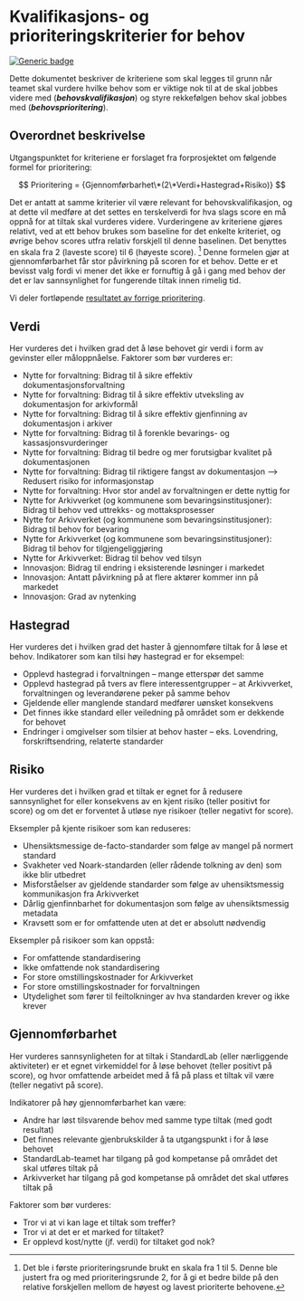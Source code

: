 ﻿# Kvalifikasjons- og prioriteringskriterier for behov

[![Generic badge](https://img.shields.io/badge/Status-Besluttet-darkgreen.svg)](../README.md#statuser)

Dette dokumentet beskriver de kriteriene som skal legges til grunn når teamet skal vurdere hvilke behov som er viktige nok til at de skal jobbes videre med (***behovskvalifikasjon***) og styre rekkefølgen behov skal jobbes med (***behovsprioritering***).

## Overordnet beskrivelse

Utgangspunktet for kriteriene er forslaget fra forprosjektet om følgende formel for prioritering:

$$ Prioritering = {Gjennomførbarhet\*(2\*Verdi+Hastegrad+Risiko)} $$

Det er antatt at samme kriterier vil være relevant for behovskvalifikasjon, og at dette vil medføre at det settes en terskelverdi for hva slags score en må oppnå for at tiltak skal vurderes videre. Vurderingene av kriteriene gjøres relativt, ved at ett behov brukes som baseline for det enkelte kriteriet, og øvrige behov scores utfra relativ forskjell til denne baselinen. Det benyttes en skala fra 2 (laveste score) til 6 (høyeste score). [^1] Denne formelen gjør at gjennomførbarhet får stor påvirkning på scoren for et behov. Dette er et bevisst valg fordi vi mener det ikke er fornuftig å gå i gang med behov der det er lav sannsynlighet for fungerende tiltak innen rimelig tid.

Vi deler fortløpende [resultatet av forrige prioritering](veikart.md).

## Verdi

Her vurderes det i hvilken grad det å løse behovet gir verdi i form av gevinster eller måloppnåelse. Faktorer som bør vurderes er:

- Nytte for forvaltning: Bidrag til å sikre effektiv dokumentasjonsforvaltning
- Nytte for forvaltning: Bidrag til å sikre effektiv utveksling av dokumentasjon for arkivformål
- Nytte for forvaltning: Bidrag til å sikre effektiv gjenfinning av dokumentasjon i arkiver
- Nytte for forvaltning: Bidrag til å forenkle bevarings- og kassasjonsvurderinger
- Nytte for forvaltning: Bidrag til bedre og mer forutsigbar kvalitet på dokumentasjonen
- Nytte for forvaltning: Bidrag til riktigere fangst av dokumentasjon --> Redusert risiko for informasjonstap
- Nytte for forvaltning: Hvor stor andel av forvaltningen er dette nyttig for
- Nytte for Arkivverket (og kommunene som bevaringsinstitusjoner): Bidrag til behov ved uttrekks- og mottaksprosesser
- Nytte for Arkivverket (og kommunene som bevaringsinstitusjoner): Bidrag til behov for bevaring
- Nytte for Arkivverket (og kommunene som bevaringsinstitusjoner): Bidrag til behov for tilgjengeliggjøring
- Nytte for Arkivverket: Bidrag til behov ved tilsyn
- Innovasjon: Bidrag til endring i eksisterende løsninger i markedet
- Innovasjon: Antatt påvirkning på at flere aktører kommer inn på markedet
- Innovasjon: Grad av nytenking

## Hastegrad

Her vurderes det i hvilken grad det haster å gjennomføre tiltak for å løse et behov. Indikatorer som kan tilsi høy hastegrad er for eksempel:

- Opplevd hastegrad i forvaltningen – mange etterspør det samme
- Opplevd hastegrad på tvers av flere interessentgrupper – at Arkivverket, forvaltningen og leverandørene peker på samme behov
- Gjeldende eller manglende standard medfører uønsket konsekvens
- Det finnes ikke standard eller veiledning på området som er dekkende for behovet
- Endringer i omgivelser som tilsier at behov haster – eks. Lovendring, forskriftsendring, relaterte standarder

## Risiko

Her vurderes det i hvilken grad et tiltak er egnet for å redusere sannsynlighet for eller konsekvens av en kjent risiko (teller positivt for score) og om det er forventet å utløse nye risikoer (teller negativt for score).

Eksempler på kjente risikoer som kan reduseres:

- Uhensiktsmessige de-facto-standarder som følge av mangel på normert standard
- Svakheter ved Noark-standarden (eller rådende tolkning av den) som ikke blir utbedret
- Misforståelser av gjeldende standarder som følge av uhensiktsmessig kommunikasjon fra Arkivverket
- Dårlig gjenfinnbarhet for dokumentasjon som følge av uhensiktsmessig metadata
- Kravsett som er for omfattende uten at det er absolutt nødvendig

Eksempler på risikoer som kan oppstå:

- For omfattende standardisering
- Ikke omfattende nok standardisering
- For store omstillingskostnader for Arkivverket
- For store omstillingskostnader for forvaltningen
- Utydelighet som fører til feiltolkninger av hva standarden krever og ikke krever

## Gjennomførbarhet

Her vurderes sannsynligheten for at tiltak i StandardLab (eller nærliggende aktiviteter) er et egnet virkemiddel for å løse behovet (teller positivt på score), og hvor omfattende arbeidet med å få på plass et tiltak vil være (teller negativt på score).

Indikatorer på høy gjennomførbarhet kan være:

- Andre har løst tilsvarende behov med samme type tiltak (med godt resultat)
- Det finnes relevante gjenbrukskilder å ta utgangspunkt i for å løse behovet
- StandardLab-teamet har tilgang på god kompetanse på området det skal utføres tiltak på
- Arkivverket har tilgang på god kompetanse på området det skal utføres tiltak på

Faktorer som bør vurderes:

- Tror vi at vi kan lage et tiltak som treffer?
- Tror vi at det er et marked for tiltaket?
- Er opplevd kost/nytte (jf. verdi) for tiltaket god nok?

[^1]: Det ble i første prioriteringsrunde brukt en skala fra 1 til 5. Denne ble justert fra og med prioriteringsrunde 2, for å gi et bedre bilde på den relative forskjellen mellom de høyest og lavest prioriterte behovene.